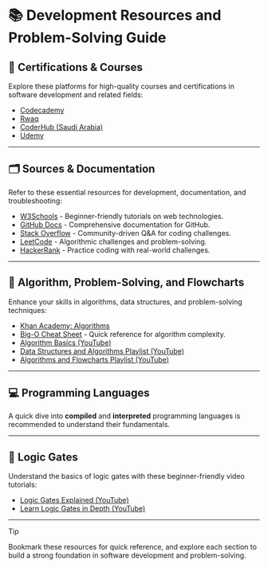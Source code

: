 # 📚 Development Resources and Problem-Solving Guide

## 📜 Certifications & Courses
Explore these platforms for high-quality courses and certifications in software development and related fields:

- [Codecademy](https://www.codecademy.com/)
- [Rwaq](https://www.rwaq.org/courses/)
- [CoderHub (Saudi Arabia)](https://coderhub.sa/)
- [Udemy](https://www.udemy.com/)

---

## 🗂 Sources & Documentation
Refer to these essential resources for development, documentation, and troubleshooting:

- [W3Schools](https://www.w3schools.com/) - Beginner-friendly tutorials on web technologies.
- [GitHub Docs](https://docs.github.com/en) - Comprehensive documentation for GitHub.
- [Stack Overflow](https://stackoverflow.com/) - Community-driven Q&A for coding challenges.
- [LeetCode](https://leetcode.com/) - Algorithmic challenges and problem-solving.
- [HackerRank](https://www.hackerrank.com/) - Practice coding with real-world challenges.

---

## 🧠 Algorithm, Problem-Solving, and Flowcharts
Enhance your skills in algorithms, data structures, and problem-solving techniques:

- [Khan Academy: Algorithms](https://www.khanacademy.org/computing/computer-science/algorithms)
- [Big-O Cheat Sheet](https://www.bigocheatsheet.com/) - Quick reference for algorithm complexity.
- [Algorithm Basics (YouTube)](https://www.youtube.com/watch?v=chtGza_yYIM)
- [Data Structures and Algorithms Playlist (YouTube)](https://youtube.com/playlist?list=PLu9xARoolRsalZVD5pYtHh7pgENV5BEpi&si=W7LLhGWzWtjcQqSr)
- [Algorithms and Flowcharts Playlist (YouTube)](https://www.youtube.com/playlist?list=PLwCMLs3sjOY6KH-8c9F-lMWn-r02hyoV_&si=rHcMSiLEDxT-F96d)

---

## 💻 Programming Languages
A quick dive into **compiled** and **interpreted** programming languages is recommended to understand their fundamentals. 

---

## 🔌 Logic Gates
Understand the basics of logic gates with these beginner-friendly video tutorials:

- [Logic Gates Explained (YouTube)](https://youtu.be/INEtYZqtjTo?si=13KmMKc04Ifzf3il)
- [Learn Logic Gates in Depth (YouTube)](https://youtu.be/JQBRzsPhw2w?si=iHsrwj5a9hQcIFaI)

---

> [!TIP]
>  Bookmark these resources for quick reference, and explore each section to build a strong foundation in software development and problem-solving. 
